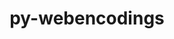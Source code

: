 ---
title: "py-webencodings"
layout: cache
categories: [package, v0.19]
meta: {"versions": ["0.5.1"], "compilers": ["gcc@=11.1.0", "gcc@=7.5.0", "oneapi@=2022.1.0"], "oss": ["ubuntu18.04", "ubuntu20.04"], "platforms": ["linux"], "targets": ["x86_64"], "stacks": ["data-vis-sdk", "e4s", "e4s-oneapi"], "num_specs": 4, "num_specs_by_stack": {"data-vis-sdk": 1, "e4s": 2, "e4s-oneapi": 1}}
spec_details: [{"hash": "psgdig2rfnvczckxu3zk6tlx5oqdqb4o", "compiler": "gcc@=7.5.0", "versions": ["0.5.1"], "os": "ubuntu18.04", "platform": "linux", "target": "x86_64", "variants": ["build_system=python_pip"], "stacks": ["data-vis-sdk"], "size": "-", "tarball": "https://binaries.spack.io/releases/v0.19/build_cache/linux-ubuntu18.04-x86_64/gcc-7.5.0/py-webencodings-0.5.1/linux-ubuntu18.04-x86_64-gcc-7.5.0-py-webencodings-0.5.1-psgdig2rfnvczckxu3zk6tlx5oqdqb4o.spack"}, {"hash": "xjmrhjwpl3ii2ng4mdax7kwyuypswru6", "compiler": "gcc@=11.1.0", "versions": ["0.5.1"], "os": "ubuntu20.04", "platform": "linux", "target": "x86_64", "variants": ["build_system=python_pip"], "stacks": ["e4s"], "size": "-", "tarball": "https://binaries.spack.io/releases/v0.19/build_cache/linux-ubuntu20.04-x86_64/gcc-11.1.0/py-webencodings-0.5.1/linux-ubuntu20.04-x86_64-gcc-11.1.0-py-webencodings-0.5.1-xjmrhjwpl3ii2ng4mdax7kwyuypswru6.spack"}, {"hash": "kuxqnf7kidjxjygahfhgo4w73tgegrbu", "compiler": "gcc@=11.1.0", "versions": ["0.5.1"], "os": "ubuntu20.04", "platform": "linux", "target": "x86_64", "variants": ["build_system=python_pip"], "stacks": ["e4s"], "size": "-", "tarball": "https://binaries.spack.io/releases/v0.19/build_cache/linux-ubuntu20.04-x86_64/gcc-11.1.0/py-webencodings-0.5.1/linux-ubuntu20.04-x86_64-gcc-11.1.0-py-webencodings-0.5.1-kuxqnf7kidjxjygahfhgo4w73tgegrbu.spack"}, {"hash": "4tvdh3f3ennhvikdkhcb5ekw56n7dzcx", "compiler": "oneapi@=2022.1.0", "versions": ["0.5.1"], "os": "ubuntu20.04", "platform": "linux", "target": "x86_64", "variants": ["build_system=python_pip"], "stacks": ["e4s-oneapi"], "size": "-", "tarball": "https://binaries.spack.io/releases/v0.19/build_cache/linux-ubuntu20.04-x86_64/oneapi-2022.1.0/py-webencodings-0.5.1/linux-ubuntu20.04-x86_64-oneapi-2022.1.0-py-webencodings-0.5.1-4tvdh3f3ennhvikdkhcb5ekw56n7dzcx.spack"}]
---